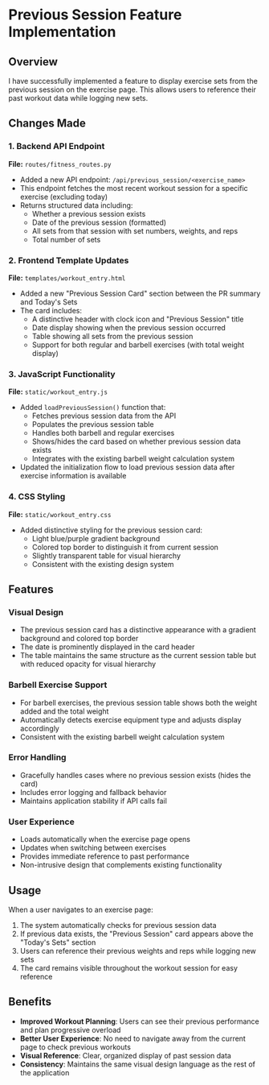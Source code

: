 # Previous Session Feature Implementation

## Overview
I have successfully implemented a feature to display exercise sets from the previous session on the exercise page. This allows users to reference their past workout data while logging new sets.

## Changes Made

### 1. Backend API Endpoint
**File:** `routes/fitness_routes.py`
- Added a new API endpoint: `/api/previous_session/<exercise_name>`
- This endpoint fetches the most recent workout session for a specific exercise (excluding today)
- Returns structured data including:
  - Whether a previous session exists
  - Date of the previous session (formatted)
  - All sets from that session with set numbers, weights, and reps
  - Total number of sets

### 2. Frontend Template Updates
**File:** `templates/workout_entry.html`
- Added a new "Previous Session Card" section between the PR summary and Today's Sets
- The card includes:
  - A distinctive header with clock icon and "Previous Session" title
  - Date display showing when the previous session occurred
  - Table showing all sets from the previous session
  - Support for both regular and barbell exercises (with total weight display)

### 3. JavaScript Functionality
**File:** `static/workout_entry.js`
- Added `loadPreviousSession()` function that:
  - Fetches previous session data from the API
  - Populates the previous session table
  - Handles both barbell and regular exercises
  - Shows/hides the card based on whether previous session data exists
  - Integrates with the existing barbell weight calculation system
- Updated the initialization flow to load previous session data after exercise information is available

### 4. CSS Styling
**File:** `static/workout_entry.css`
- Added distinctive styling for the previous session card:
  - Light blue/purple gradient background
  - Colored top border to distinguish it from current session
  - Slightly transparent table for visual hierarchy
  - Consistent with the existing design system

## Features

### Visual Design
- The previous session card has a distinctive appearance with a gradient background and colored top border
- The date is prominently displayed in the card header
- The table maintains the same structure as the current session table but with reduced opacity for visual hierarchy

### Barbell Exercise Support
- For barbell exercises, the previous session table shows both the weight added and the total weight
- Automatically detects exercise equipment type and adjusts display accordingly
- Consistent with the existing barbell weight calculation system

### Error Handling
- Gracefully handles cases where no previous session exists (hides the card)
- Includes error logging and fallback behavior
- Maintains application stability if API calls fail

### User Experience
- Loads automatically when the exercise page opens
- Updates when switching between exercises
- Provides immediate reference to past performance
- Non-intrusive design that complements existing functionality

## Usage
When a user navigates to an exercise page:
1. The system automatically checks for previous session data
2. If previous data exists, the "Previous Session" card appears above the "Today's Sets" section
3. Users can reference their previous weights and reps while logging new sets
4. The card remains visible throughout the workout session for easy reference

## Benefits
- **Improved Workout Planning**: Users can see their previous performance and plan progressive overload
- **Better User Experience**: No need to navigate away from the current page to check previous workouts
- **Visual Reference**: Clear, organized display of past session data
- **Consistency**: Maintains the same visual design language as the rest of the application